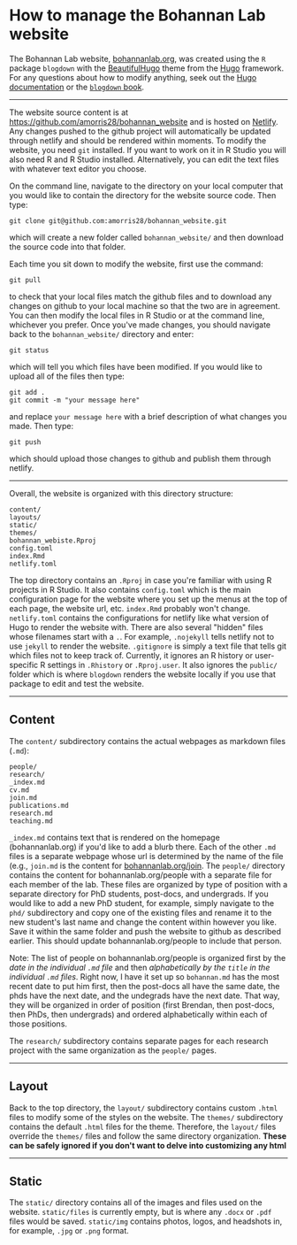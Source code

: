 # How to manage the Bohannan Lab website

The Bohannan Lab website, [bohannanlab.org](bohannanlab.org), was created using the `R` package `blogdown` with the [BeautifulHugo](https://themes.gohugo.io/beautifulhugo/) theme from the [Hugo](https://gohugo.io/) framework. For any questions about how to modify anything, seek out the [Hugo documentation](https://gohugo.io/documentation/) or the [`blogdown` book](https://bookdown.org/yihui/blogdown/).

---

The website source content is at https://github.com/amorris28/bohannan_website and is hosted on [Netlify](netlify.com). Any changes pushed to the github project will automatically be updated through netlify and should be rendered within moments. To modify the website, you need `git` installed. If you want to work on it in R Studio you will also need R and R Studio installed. Alternatively, you can edit the text files with whatever text editor you choose.

On the command line, navigate to the directory on your local computer that you would like to contain the directory for the website source code. Then type:

```
git clone git@github.com:amorris28/bohannan_website.git
```

which will create a new folder called `bohannan_website/` and then download the source code into that folder. 

Each time you sit down to modify the website, first use the command:

```
git pull
```

to check that your local files match the github files and to download any changes on github to your local machine so that the two are in
agreement. You can then modify the local files in R Studio or at the command line, whichever you prefer. Once you've made changes, you should navigate back to the  `bohannan_website/` directory and enter:

```
git status
```

which will tell you which files have been modified. If you would like to upload all of the files then type:

```
git add .
git commit -m "your message here"
```

and replace `your message here` with a brief description of what changes you made. Then type:

```
git push
```

which should upload those changes to github and publish them through netlify.

---

Overall, the website is organized with this directory structure:

```
content/
layouts/
static/
themes/
bohannan_webiste.Rproj
config.toml
index.Rmd
netlify.toml
```

The top directory contains an `.Rproj` in case you're familiar with using R projects in R Studio. It also contains `config.toml` which is the main configuration page for the website where you set up the menus at the top of each page, the website url, etc. `index.Rmd` probably won't change. `netlify.toml` contains the configurations for netlify like what version of Hugo to render the website with. There are also several "hidden" files whose filenames start with a `.`. For example, `.nojekyll` tells netlify not to use `jekyll` to render the website. `.gitignore` is simply a text file that tells git which files not to keep track of. Currently, it ignores an R history or user-specific R settings in `.Rhistory` or `.Rproj.user`. It also ignores the `public/` folder which is where `blogdown` renders the website locally if you use that package to edit and test the website.

---

## Content

The `content/` subdirectory contains the actual webpages as markdown files (`.md`):

```
people/
research/
_index.md
cv.md
join.md
publications.md
research.md
teaching.md
```

`_index.md` contains text that is rendered on the homepage (bohannanlab.org) if you'd like to add a blurb there. Each of the other `.md` files is a separate webpage whose url is determined by the name of the file (e.g., `join.md` is the content for [bohannanlab.org/join](bohannanlab.org/join). The `people/` directory contains the content for bohannanlab.org/people with a separate file for each member of the lab. These files are organized by type of position with a separate directory for PhD students, post-docs, and undergrads. If you would like to add a new PhD student, for example, simply navigate to the `phd/` subdirectory and copy one of the existing files and rename it to the new student's last name and change the content within however you like. Save it within the same folder and push the website to github as described earlier. This should update bohannanlab.org/people to include that person.

Note: The list of people on bohannanlab.org/people is organized first by the _date in the individual `.md` file_ and then _alphabetically by the `title` in the individual `.md` files_. Right now, I have it set up so `bohannan.md` has the most recent date to put him first, then the post-docs all have the same date, the phds have the next date, and the undegrads have the next date. That way, they will be organized in order of position (first Brendan, then post-docs, then PhDs, then undergrads) and ordered alphabetically within each of those positions. 

The `research/` subdirectory contains separate pages for each research project with the same organization as the `people/` pages. 

---

## Layout

Back to the top directory, the `layout/` subdirectory contains custom `.html` files to modify some of the styles on the website. The `themes/` subdirectory contains the default `.html` files for the theme. Therefore, the `layout/` files override the `themes/` files and follow the same directory organization. **These can be safely ignored if you don't want to delve into customizing any html**

---

## Static

The `static/` directory contains all of the images and files used on the website. `static/files` is currently empty, but is where any `.docx` or `.pdf` files would be saved. `static/img` contains photos, logos, and headshots in, for example, `.jpg` or `.png` format.
